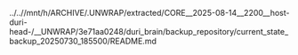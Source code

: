 ../..//mnt/h/ARCHIVE/.UNWRAP/extracted/CORE__2025-08-14__2200__host-duri-head-/__UNWRAP/3e71aa0248/duri_brain/backup_repository/current_state_backup_20250730_185500/README.md